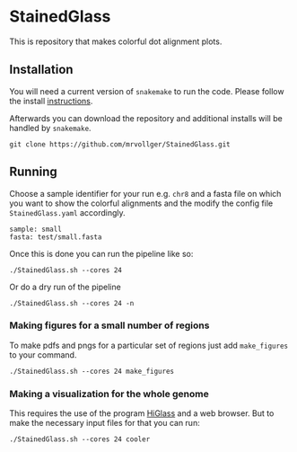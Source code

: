 # StainedGlass

This is repository that makes colorful dot alignment plots.

## Installation 

You will need a current version of `snakemake` to run the code. Please follow the install [instructions](https://snakemake.readthedocs.io/en/stable/getting_started/installation.html).

Afterwards you can download the repository and additional installs will be handled by `snakemake`.
```
git clone https://github.com/mrvollger/StainedGlass.git
```

## Running

Choose a sample identifier for your run e.g. `chr8` and a fasta file on which you want to show the colorful alignments and the modify the config file `StainedGlass.yaml` accordingly.
```
sample: small
fasta: test/small.fasta
```

Once this is done you can run the pipeline like so:
```
./StainedGlass.sh --cores 24 
```
Or do a dry run of the pipeline
```
./StainedGlass.sh --cores 24 -n
```

### Making figures for a small number of regions
To make pdfs and pngs for a particular set of regions just add `make_figures` to your command.
```
./StainedGlass.sh --cores 24 make_figures
```


### Making a visualization for the whole genome
This requires the use of the program [HiGlass](https://higlass.io/) and a web browser. But to make the necessary input files for that you can run:
```
./StainedGlass.sh --cores 24 cooler
```
